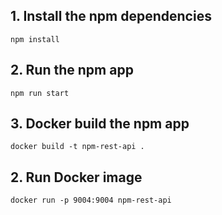 ## 1. Install the npm dependencies

```commandline
npm install 
```

## 2. Run the npm app

```commandline
npm run start 
```

## 3. Docker build the npm app

```commandline
docker build -t npm-rest-api . 
```

## 2. Run Docker image

```commandline
docker run -p 9004:9004 npm-rest-api
```
